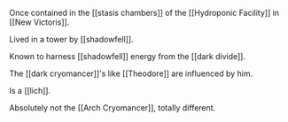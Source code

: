 Once contained in the [[stasis chambers]] of the [[Hydroponic Facility]] in [[New Victoris]]. 

Lived in a tower by [[shadowfell]].

Known to harness [[shadowfell]] energy from the [[dark divide]]. 

The [[dark cryomancer]]'s like [[Theodore]] are influenced by him.

Is a [[lich]]. 

Absolutely not the [[Arch Cryomancer]], totally different.